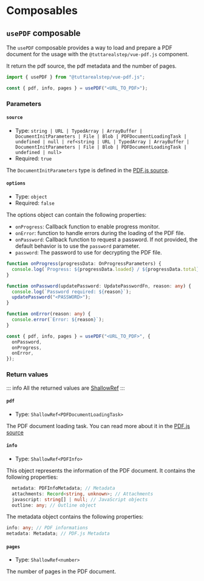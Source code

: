 # Composables

## `usePDF` composable

The `usePDF` composable provides a way to load and prepare a PDF document for the usage with the `@tuttarealstep/vue-pdf.js` component.

It return the pdf source, the pdf metadata and the number of pages.

```js
import { usePDF } from "@tuttarealstep/vue-pdf.js";

const { pdf, info, pages } = usePDF("<URL_TO_PDF>");
```

### Parameters

#### `source`

- Type: `string | URL | TypedArray | ArrayBuffer | DocumentInitParameters | File | Blob | PDFDocumentLoadingTask | undefined | null | ref<string | URL | TypedArray | ArrayBuffer | DocumentInitParameters | File | Blob | PDFDocumentLoadingTask | undefined | null>`
- Required: `true`

The `DocumentInitParameters` type is defined in the [PDF.js source](https://github.com/mozilla/pdf.js/blob/3634dab10ca7dbaf0ca536f645465b231c88f862/src/display/api.js#L116).

#### `options`

- Type: `object`
- Required: `false`

The options object can contain the following properties:

- `onProgress`: Callback function to enable progress monitor.
- `onError`: function to handle errors during the loading of the PDF file.
- `onPassword`: Callback function to request a password. If not provided, the default behavior is to use the `password` parameter.
- `password`: The password to use for decrypting the PDF file.

```ts
function onProgress(progressData: OnProgressParameters) {
  console.log(`Progress: ${progressData.loaded} / ${progressData.total}`);
}

function onPassword(updatePassword: UpdatePasswordFn, reason: any) {
  console.log(`Password required: ${reason}`);
  updatePassword("<PASSWORD>");
}

function onError(reason: any) {
  console.error(`Error: ${reason}`);
}

const { pdf, info, pages } = usePDF("<URL_TO_PDF>", {
  onPassword,
  onProgress,
  onError,
});
```

### Return values

::: info
All the returned values are [ShallowRef](https://vuejs.org/api/reactivity-advanced.html#shallowref)
:::

#### `pdf`

- Type: `ShallowRef<PDFDocumentLoadingTask>`

The PDF document loading task. You can read more about it in the [PDF.js source](https://github.com/mozilla/pdf.js/blob/3634dab10ca7dbaf0ca536f645465b231c88f862/src/display/api.js#L587)

#### `info`

- Type: `ShallowRef<PDFInfo>`

This object represents the information of the PDF document. It contains the following properties:

```ts
  metadata: PDFInfoMetadata; // Metadata
  attachments: Record<string, unknown>; // Attachments
  javascript: string[] | null; // JavaScript objects
  outline: any; // Outline object
```

The metadata object contains the following properties:

```ts
info: any; // PDF informations
metadata: Metadata; // PDF.js Metadata
```

#### `pages`

- Type: `ShallowRef<number>`

The number of pages in the PDF document.
